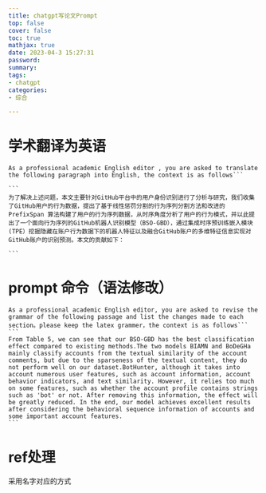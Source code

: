 ```yaml
---
title: chatgpt写论文Prompt
top: false
cover: false
toc: true
mathjax: true
date: 2023-04-3 15:27:31
password:
summary:
tags:
- chatgpt
categories:
- 综合

---
```




# 学术翻译为英语

````
As a professional academic English editor , you are asked to translate the following paragraph into English, the context is as follows```

```
为了解决上述问题，本文主要针对GitHub平台中的用户身份识别进行了分析与研究，我们收集了GitHub用户的行为数据，提出了基于线性惩罚分割的行为序列分割方法和改进的 PrefixSpan 算法构建了用户的行为序列数据，从时序角度分析了用户的行为模式，并以此提出了一个面向行为序列的GitHub机器人识别模型（BSO-GBD），通过集成时序预训练嵌入模块(TPE）挖掘隐藏在账户行为数据下的机器人特征以及融合GitHub账户的多维特征信息实现对GitHub账户的识别预测。本文的贡献如下：

```
````





# prompt 命令（语法修改） 

````
As a professional academic English editor, you are asked to revise the grammar of the following passage and list the changes made to each section。please keep the latex grammer，the context is as follows```
```
From Table 5, we can see that our BSO-GBD has the best classification effect compared to existing methods.The two models BIAMN and BoDeGHa mainly classify accounts from the textual similarity of the account comments, but due to the sparseness of the textual content, they do not perform well on our dataset.BotHunter, although it takes into account numerous user features, such as account information, account behavior indicators, and text similarity. However, it relies too much on some features, such as whether the account profile contains strings such as 'bot' or not. After removing this information, the effect will be greatly reduced. In the end, our model achieves excellent results after considering the behavioral sequence information of accounts and some important account features.
```
````









# ref处理

采用名字对应的方式



